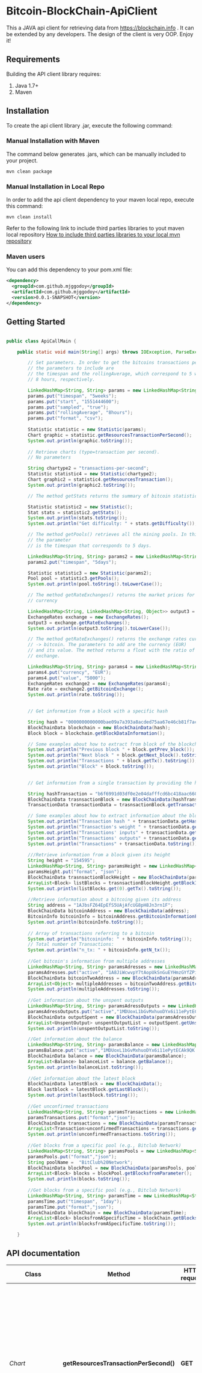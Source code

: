 # Bitcoin-BlockChain-ApiClient
This a JAVA api client for retrieving data from https://blockchain.info . It can be extended by any developers. The design of the client is very OOP. Enjoy it!

## Requirements

Building the API client library requires:
1. Java 1.7+
2. Maven

## Installation

To create the  api client library .jar, execute the following command:

### Manual Installation with Maven

The command below generates .jars, which can be manually included to your project.


```shell
mvn clean package
```

### Manual Installation in Local Repo

In order to add the api client dependency to your maven local repo, execute this command:

```shell
mvn clean install
```
Refer to the following link to include third parties libraries to yout maven local repository [How to include third parties libraries to your local mvn repository](https://www.mkyong.com/maven/how-to-include-library-manully-into-maven-local-repository/)

### Maven users

You can add this dependency to your pom.xml file:

```xml
<dependency>
  <groupId>com.github.mjggodoy</groupId>
  <artifactId>com.github.mjggodoy</artifactId>
  <version>0.0.1-SNAPSHOT</version>
</dependency>
```

## Getting Started

```java

public class ApiCallMain {

	public static void main(String[] args) throws IOException, ParseException {

		// Set parameters. In order to get the bitcoins transactions per second,
		// the parameters to include are
		// the timespan and the rollingAverage, which correspond to 5 weeks and
		// 8 hours, respectively.

		LinkedHashMap<String, String> params = new LinkedHashMap<String, String>();
		params.put("timespan", "5weeks");
		params.put("start", "1551444600");
		params.put("sampled", "true");
		params.put("rollingAverage", "8hours");
		params.put("format", "csv");
		
		Statistic statistic = new Statistic(params);
		Chart graphic = statistic.getResourcesTransactionPerSecond();
		System.out.println(graphic.toString());
		
		// Retrieve charts (type=transaction per second).
		// No parameters

		String chartype2 = "transactions-per-second";
		Statistic statistic4 = new Statistic(chartype2);
		Chart graphic2 = statistic4.getResourcesTransaction();
		System.out.println(graphic2.toString());

		// The method getStats returns the summary of bitcoin statistics

		Statistic statistic2 = new Statistic();
		Stat stats = statistic2.getStats();
		System.out.println(stats.toString());
		System.out.println("Get difficulty: " + stats.getDifficulty());

		// The method getPools() retrieves all the mining pools. In this case,
		// the parameter
		// is the timespan that corresponds to 5 days.

		LinkedHashMap<String, String> params2 = new LinkedHashMap<String, String>();
		params2.put("timespan", "5days");

		Statistic statistic3 = new Statistic(params2);
		Pool pool = statistic3.getPools();
		System.out.println(pool.toString().toLowerCase());

		// The method getRateExchanges() returns the market prices for each
		// currency

		LinkedHashMap<String, LinkedHashMap<String, Object>> output3 = new LinkedHashMap<String, LinkedHashMap<String, Object>>();
		ExchangeRates exchange = new ExchangeRates();
		output3 = exchange.getRateExchanges();
		System.out.println(output3.toString().toLowerCase());

		// The method getRateExchanges() returns the exchange rates currency X
		// -> bitcoin. The parameters to add are the currency (EUR)
		// and its value. The method returns a float with the ratio of the
		// exchange.

		LinkedHashMap<String, String> params4 = new LinkedHashMap<String, String>();
		params4.put("currency", "EUR");
		params4.put("value", "5000");
		ExchangeRates exchange2 = new ExchangeRates(params4);
		Rate rate = exchange2.getBitcoinExchange();
		System.out.println(rate.toString());
		

		// Get information from a block with a specific hash

		String hash = "0000000000000bae09a7a393a8acded75aa67e46cb81f7acaa5ad94f9eacd103";
		BlockChainData blockchain = new BlockChainData(hash);
		Block block = blockchain.getBlockDataInformation();

		// Some examples about how to extract from block of the blockchain i ->
		System.out.println("Previous block " + block.getPrev_block());
		System.out.println("Next block " + block.getNext_block().toString());
		System.out.println("Transactions " + block.getTx().toString());
		System.out.println("Block" + block.toString());
		

		// Get information from a single transaction by providing the hash

		String hashTransaction = "b6f6991d03df0e2e04dafffcd6bc418aac66049e2cd74b80f14ac86db1e3f0da";
		BlockChainData trasnsactionBlock = new BlockChainData(hashTransaction);
		TransactionData transactionData = trasnsactionBlock.getTransactionData();

		// Some examples about how to extract information about the block ->
		System.out.println("Transaction hash " + transactionData.getHash());
		System.out.println("Transaction's weight " + transactionData.getWeight());
		System.out.println("Transactions' inputs" + transactionData.getInputs());
		System.out.println("Transactions' outputs" + transactionData.getOut().toString());
		System.out.println("Transactions" + transactionData.toString());
		
		///Retrieve information from a block given its height
		String height = "154595";
		LinkedHashMap<String, String> paramsHeight = new LinkedHashMap<String, String>();
		paramsHeight.put("format", "json");
		BlockChainData trasnsactionBlockHeight = new BlockChainData(paramsHeight, height);
		ArrayList<Block> listBlocks = trasnsactionBlockHeight.getBlockInformationfromHeight();
		System.out.println(listBlocks.get(0).getTx().toString());
		
		//Retrieve information about a bitcoing given its address
		String address = "1AJbsFZ64EpEfS5UAjAfcUG8pH8Jn3rn1F";
		BlockChainData bitcoinAddress = new BlockChainData(address);
		BitcoinInfo bitcoinInfo = bitcoinAddress.getBitcoinInformationFromAddress();
		System.out.println(bitcoinInfo.toString());
		
		// Array of transactions referring to a bitcoin
		System.out.println("bitcoininfo: " + bitcoinInfo.toString());
		// Total number of Transactions:
		System.out.println("n_tx: " + bitcoinInfo.getN_tx());
		
		//Get bitcoin's information from multiple addresses
		LinkedHashMap<String, String> paramsAdresses = new LinkedHashMap<String, String>();
		paramsAdresses.put("active", "1A8JiWcwvpY7tAopUkSnGuEYHmzGYfZPiq|1MDUoxL1bGvMxhuoDYx6i11ePytECAk9QK");
		BlockChainData bitcoinTwoAddress = new BlockChainData(paramsAdresses);
		ArrayList<Object> multipleAddresses = bitcoinTwoAddress.getBitcoinsMultipleAddresses();
		System.out.println(multipleAddresses.toString());
		
		//Get information about the unspent outputs
		LinkedHashMap<String, String> paramsAdressOutputs = new LinkedHashMap<String, String>();
		paramsAdressOutputs.put("active","1MDUoxL1bGvMxhuoDYx6i11ePytECAk9QK");
		BlockChainData outputSpent = new BlockChainData(paramsAdressOutputs);
		ArrayList<UnspentOutput> unspentOutputList = outputSpent.getUnspentOutputs();
		System.out.println(unspentOutputList.toString());

		//Get information about the balance
		LinkedHashMap<String, String> paramsBalance = new LinkedHashMap<String, String>();
		paramsBalance.put("active","1MDUoxL1bGvMxhuoDYx6i11ePytECAk9QK|1A8JiWcwvpY7tAopUkSnGuEYHmzGYfZPiq");
		BlockChainData balance = new BlockChainData(paramsBalance);
		ArrayList<Balance> balanceList = balance.getBalance();
		System.out.println(balanceList.toString());
		
		//Get information about the latest block
		BlockChainData latestBlock = new BlockChainData();
		Block lastblock = latestBlock.getLastBlock();
		System.out.println(lastblock.toString());
		
		//Get unconfirmed transactions
		LinkedHashMap<String, String> paramsTransactions = new LinkedHashMap<String, String>();
		paramsTransactions.put("format","json");
		BlockChainData transactions = new BlockChainData(paramsTransactions);
		ArrayList<Transaction>unconfirmedTransactions = transactions.getUnconfirmedTransactions();
		System.out.println(unconfirmedTransactions.toString());
		
		//Get blocks from a specific pool (e.g., Bitclub Network)
		LinkedHashMap<String, String> paramsPools = new LinkedHashMap<String, String>();
		paramsPools.put("format","json");
		String poolName =  "BitClub%20Network";
		BlockChainData blockPool = new BlockChainData(paramsPools, poolName);
		ArrayList<Block> blocks = blockPool.getBlocksfromParameter();
		System.out.println(blocks.toString());
		
		//Get blocks from a specific pool (e.g., Bitclub Network)
		LinkedHashMap<String, String> paramsTime = new LinkedHashMap<String, String>();
		paramsTime.put("timespan", "1day");
		paramsTime.put("format","json");
		BlockChainData blockChain = new BlockChainData(paramsTime);
		ArrayList<Block> blocksfromASpecificTime = blockChain.getBlocksfromParameter();
		System.out.println(blocksfromASpecificTime.toString());

	}
```

## API documentation

Class | Method | HTTP request | Description
------------ | ------------- | ------------- | -------------
*Chart* | **getResourcesTransactionPerSecond()** | **GET** | This method retrieves the number of daily bitcoins transactions. The parameters to include are: 1) timespan or duration of the chart, 2) rollingAverage or duration over which the data should be averaged, 3) start or the datatime when the chart starts (optional), 3) the format that is in JSON, 4) Sample that limits the number of points.
*Stat* | **getStats()** | **GET** | This method retrieves the stats which refer to a summary of blocks and transactions. For example, the hash rate, the total fees, the total number of transactions or mined blocks.
*Pool* | **getPools()** | **GET** | This method retrieves information about the mining pools.
*Rate* | **getBitcoinExchange()** | **GET** | This method retrieves the value of the currency in bitcoins.
*Block* | **getBlockDataInformation()** | **GET** | This method provides the information related to a block matching with its corresponding hash.
*TransactionData* | **getTransactionData()** | **GET** | This method provides the information from a single transaction with a given hash.
*Chart* | **getResourcesTransaction()** | **GET** | This method retrieves the transactions regarding the parameter chart type that was specified.
*Block* | **getBlockInformationfromHeight()** | **GET** | This method retrieves an array of one or more blocks at the height specified as parameter.
*BitcoinInfo* | **getBitcoinInformationFromAddress()** | **GET** | This method retrieves bitcoin information from a specified address.
*AddressBitcoin*, *Wallet*, *Transaction* | **getBitcoinsMultipleAddresses()** | **GET** | This method retrieves bitcoin information (List of AddressBitcoin, Wallet, Transaction) putting as parameter multiple addresses.
*UnspentOutput* | **getUnspentOutputs()** | **GET** | This method retrieves information (List of UnspentOutput) about the unspent outputs by providing as parameter the address.
*Block* | **getLastBlock()** | **GET** | This method returns the last generated block of a blockchain. 
*Transaction* | **getUnconfirmedTransactions()** | **GET** | This method returns all the unconfirmed transactions. 
*Block* | **getBlocksfromParameter()** | **GET** | This method returns the blocks generated for a day or a specific pool (e.g., putting as parameters 1day or BitClub%20Network as mining pool, respectively)




